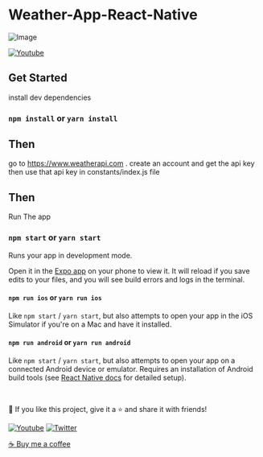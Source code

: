 # Weather-App-React-Native

![Image](https://cdn.dribbble.com/userupload/6958364/file/original-9ca93c2dd96a84d5364670135de826d4.png?compress=1&resize=752x)

  
  <p align="left">
    <a href="https://www.youtube.com/channel/UCILovaLl2fUPAww1bGJ4sJQ?sub_confirmation=1"><img alt="Youtube" title="Youtube"  src="https://img.shields.io/badge/-Subscribe-red?style=for-the-badge&logo=youtube&logoColor=white"/></a>
    <!-- <p>
      Watch Tutorial on YouTube <a href="https://youtu.be/mhyuMy4aI-M" target="_blank">Coffee App in React Native</a>
    </p> -->
    
  </p>
  

## Get Started

install dev dependencies

### `npm install` or `yarn install`

## Then

go to https://www.weatherapi.com . create an account and get the api key then use that api key in constants/index.js file

## Then

Run The app

### `npm start` or `yarn start`

Runs your app in development mode.

Open it in the [Expo app](https://expo.io) on your phone to view it. It will reload if you save edits to your files, and you will see build errors and logs in the terminal.

#### `npm run ios` or `yarn run ios`

Like `npm start` / `yarn start`, but also attempts to open your app in the iOS Simulator if you're on a Mac and have it installed.

#### `npm run android` or `yarn run android`

Like `npm start` / `yarn start`, but also attempts to open your app on a connected Android device or emulator. Requires an installation of Android build tools (see [React Native docs](https://facebook.github.io/react-native/docs/getting-started.html) for detailed setup).

<br />

💙 If you like this project, give it a ⭐ and share it with friends!

<p align="left">
  <a href="https://www.youtube.com/channel/UCILovaLl2fUPAww1bGJ4sJQ?sub_confirmation=1"><img alt="Youtube" title="Youtube" src="https://img.shields.io/badge/-Subscribe-red?style=for-the-badge&logo=youtube&logoColor=white"/></a>
  <a href="https://twitter.com/codewithnomi_"><img alt="Twitter" title="Twitter" src="https://img.shields.io/badge/-Twitter-1DA1F2?style=for-the-badge&logo=twitter&logoColor=white"/></a>
</p>

<a href="https://www.buymeacoffee.com/syednoman">☕ Buy me a coffee</a>
